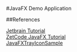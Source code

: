 #JavaFX Demo Application

##References

[Jetbrain Tutorial](https://www.jetbrains.com/help/idea/javafx.html)  
[ZetCode JavaFX Tutorial](https://zetcode.com/gui/javafx/)  
[JavaFXTrayIconSample](https://gist.github.com/jonyfs/b279b5e052c3b6893a092fed79aa7fbe)  
